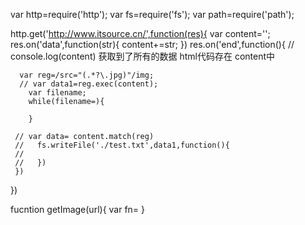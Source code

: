 var http=require('http');
var fs=require('fs');
var path=require('path');


http.get('http://www.itsource.cn/',function(res){
    var content='';
    res.on('data',function(str){
        content+=str;
    })
    res.on('end',function(){
       // console.log(content) 获取到了所有的数据 html代码存在 content中
       
      var reg=/src="(.*?\.jpg)"/img;
      // var data1=reg.exec(content);
        var filename;
        while(filename=){
        
        }
      
     // var data= content.match(reg)
     //   fs.writeFile('./test.txt',data1,function(){
     //       
     //   })
     })
     
     
})

fucntion getImage(url){
    var fn=
}
